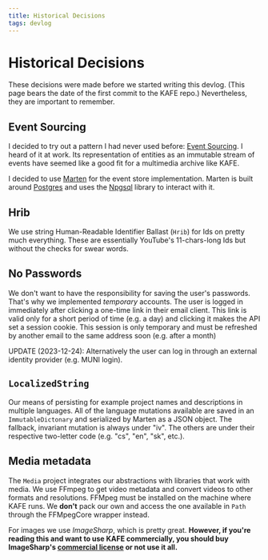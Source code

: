 ```yaml
---
title: Historical Decisions
tags: devlog
---
```


# Historical Decisions

These decisions were made before we started writing this devlog.
(This page bears the date of the first commit to the KAFE repo.)
Nevertheless, they are important to remember.

## Event Sourcing

I decided to try out a pattern I had never used before: [Event Sourcing](https://www.eventstore.com/blog/what-is-event-sourcing).
I heard of it at work.
Its representation of entities as an immutable stream of events have seemed like a good fit for a multimedia archive like KAFE.

I decided to use [Marten](https://martendb.io/) for the event store implementation.
Marten is built around [Postgres](https://www.postgresql.org/) and uses the [Npgsql](https://www.npgsql.org/) library to interact with it.

## Hrib

We use string Human-Readable Identifier Ballast (`Hrib`) for Ids on pretty much everything.
These are essentially YouTube's 11-chars-long Ids but without the checks for swear words.

## No Passwords

We don't want to have the responsibility for saving the user's passwords.
That's why we implemented _temporary_ accounts.
The user is logged in immediately after clicking a one-time link in their email client.
This link is valid only for a short period of time (e.g. a day) and clicking it makes the API set a session cookie.
This session is only temporary and must be refreshed by another email to the same address soon (e.g. after a month)

UPDATE (2023-12-24): Alternatively the user can log in through an external identity provider (e.g. MUNI login).

## `LocalizedString`

Our means of persisting for example project names and descriptions in multiple languages.
All of the language mutations available are saved in an `ImmutableDictonary` and serialized by Marten as a JSON object.
The fallback, invariant mutation is always under "iv".
The others are under their respective two-letter code (e.g. "cs", "en", "sk", etc.).

## Media metadata

The `Media` project integrates our abstractions with libraries that work with media.
We use FFmpeg to get video metadata and convert videos to other formats and resolutions.
FFMpeg must be installed on the machine where KAFE runs.
We **don't** pack our own and access the one available in `Path` through the FFMpegCore wrapper instead.

For images we use _ImageSharp_, which is pretty great.
**However, if you're reading this and want to use KAFE commercially, you should buy ImageSharp's [commercial license](https://sixlabors.com/pricing/) or not use it all.**
